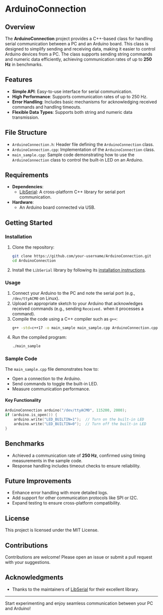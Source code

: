 # ArduinoConnection

## Overview
The **ArduinoConnection** project provides a C++-based class for handling serial communication between a PC and an Arduino board. This class is designed to simplify sending and receiving data, making it easier to control Arduino devices from a PC. The class supports sending string commands and numeric data efficiently, achieving communication rates of up to **250 Hz** in benchmarks.

## Features
- **Simple API**: Easy-to-use interface for serial communication.
- **High Performance**: Supports communication rates of up to 250 Hz.
- **Error Handling**: Includes basic mechanisms for acknowledging received commands and handling timeouts.
- **Flexible Data Types**: Supports both string and numeric data transmission.

## File Structure
- `ArduinoConnection.h`: Header file defining the `ArduinoConnection` class.
- `ArduinoConnection.cpp`: Implementation of the `ArduinoConnection` class.
- `main_sample.cpp`: Sample code demonstrating how to use the `ArduinoConnection` class to control the built-in LED on an Arduino.

## Requirements
- **Dependencies**:
  - [LibSerial](https://github.com/crayzeewulf/libserial): A cross-platform C++ library for serial port communication.
- **Hardware**:
  - An Arduino board connected via USB.

## Getting Started

### Installation
1. Clone the repository:
   ```bash
   git clone https://github.com/your-username/ArduinoConnection.git
   cd ArduinoConnection
   ```
2. Install the `LibSerial` library by following its [installation instructions](https://github.com/crayzeewulf/libserial).

### Usage
1. Connect your Arduino to the PC and note the serial port (e.g., `/dev/ttyACM0` on Linux).
2. Upload an appropriate sketch to your Arduino that acknowledges received commands (e.g., sending `Received.` when it processes a command).
3. Compile the code using a C++ compiler such as `g++`:
   ```bash
   g++ -std=c++17 -o main_sample main_sample.cpp ArduinoConnection.cpp -lserial
   ```
4. Run the compiled program:
   ```bash
   ./main_sample
   ```

### Sample Code
The `main_sample.cpp` file demonstrates how to:
- Open a connection to the Arduino.
- Send commands to toggle the built-in LED.
- Measure communication performance.

#### Key Functionality
```cpp
ArduinoConnection arduino("/dev/ttyACM0", 115200, 2000);
if (arduino.is_open()) {
    arduino.write("LED_BUILTIN=1");  // Turn on the built-in LED
    arduino.write("LED_BUILTIN=0");  // Turn off the built-in LED
}
```

## Benchmarks
- Achieved a communication rate of **250 Hz**, confirmed using timing measurements in the sample code.
- Response handling includes timeout checks to ensure reliability.

## Future Improvements
- Enhance error handling with more detailed logs.
- Add support for other communication protocols like SPI or I2C.
- Expand testing to ensure cross-platform compatibility.

## License
This project is licensed under the MIT License.

## Contributions
Contributions are welcome! Please open an issue or submit a pull request with your suggestions.

## Acknowledgments
- Thanks to the maintainers of [LibSerial](https://github.com/crayzeewulf/libserial) for their excellent library.

---

Start experimenting and enjoy seamless communication between your PC and Arduino!

